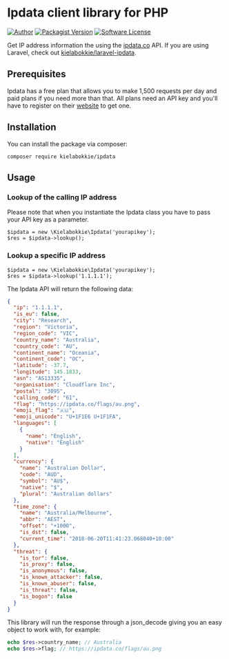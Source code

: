 # Ipdata client library for PHP

[![Author](http://img.shields.io/badge/by-@kielabokkie-lightgrey.svg?style=flat-square)](https://twitter.com/kielabokkie)
[![Packagist Version](https://img.shields.io/packagist/v/kielabokkie/ipdata.svg?style=flat-square)](https://packagist.org/packages/kielabokkie/ipdata)
[![Software License](https://img.shields.io/badge/license-MIT-brightgreen.svg?style=flat-square)](LICENSE)

Get IP address information the using the [ipdata.co](https://ipdata.co) API. If you are using Laravel, check out [kielabokkie/laravel-ipdata](https://github.com/kielabokkie/laravel-ipdata).

## Prerequisites

Ipdata has a free plan that allows you to make 1,500 requests per day and paid plans if you need more than that. All plans need an API key and you'll have to register on their [website](https://ipdata.co/pricing.html) to get one.

## Installation

You can install the package via composer:

    composer require kielabokkie/ipdata

## Usage

### Lookup of the calling IP address

Please note that when you instantiate the Ipdata class you have to pass your API key as a parameter.

```
$ipdata = new \Kielabokkie\Ipdata('yourapikey');
$res = $ipdata->lookup();
```

### Lookup a specific IP address

```
$ipdata = new \Kielabokkie\Ipdata('yourapikey');
$res = $ipdata->lookup('1.1.1.1');
```

The Ipdata API will return the following data:

```json
{
  "ip": "1.1.1.1",
  "is_eu": false,
  "city": "Research",
  "region": "Victoria",
  "region_code": "VIC",
  "country_name": "Australia",
  "country_code": "AU",
  "continent_name": "Oceania",
  "continent_code": "OC",
  "latitude": -37.7,
  "longitude": 145.1833,
  "asn": "AS13335",
  "organisation": "Cloudflare Inc",
  "postal": "3095",
  "calling_code": "61",
  "flag": "https://ipdata.co/flags/au.png",
  "emoji_flag": "🇦🇺",
  "emoji_unicode": "U+1F1E6 U+1F1FA",
  "languages": [
    {
      "name": "English",
      "native": "English"
    }
  ],
  "currency": {
    "name": "Australian Dollar",
    "code": "AUD",
    "symbol": "AU$",
    "native": "$",
    "plural": "Australian dollars"
  },
  "time_zone": {
    "name": "Australia/Melbourne",
    "abbr": "AEST",
    "offset": "+1000",
    "is_dst": false,
    "current_time": "2018-06-20T11:41:23.068040+10:00"
  },
  "threat": {
    "is_tor": false,
    "is_proxy": false,
    "is_anonymous": false,
    "is_known_attacker": false,
    "is_known_abuser": false,
    "is_threat": false,
    "is_bogon": false
  }
}
```

This library will run the response through a json_decode giving you an easy object to work with, for example:

```php
echo $res->country_name; // Australia
echo $res->flag; // https://ipdata.co/flags/au.png
```
